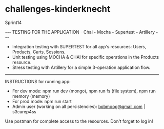 # challenges-kinderknecht

Sprint14 

--- TESTING FOR THE APPLICATION - Chai - Mocha - Supertest - Artillery ---

- Integration testing with SUPERTEST for all app's resources: Users, Products, Carts, Sessions.
- Unit testing using MOCHA & CHAI for specific operations in the Products resource.
- Stress testing with Artillery for a simple 3-operation application flow.

-----------------

INSTRUCTIONS for running app:
- For dev mode: npm run dev (mongo), npm run fs (file system), npm run memory (memory)
- For prod mode: npm run start
- Admin user (working on all persistencies): bobmoog@gmail.com | s3curep4ss

Use postman for complete access to the resources. Don't forget to log in!